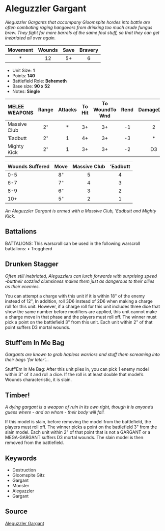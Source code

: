 # Aleguzzler Gargant

_Aleguzzler Gargants that accompany Gloomspite hordes into battle are often combating raging hangovers from drinking too much crude fungus brew. They fight for more barrels of the same foul stuff, so that they can get inebriated all over again._


| Movement | Wounds | Save | Bravery |
|:--------:|:------:|:----:|:-------:|
| * | 12 | 5+ | 6 |

* Unit Size: **1**
* Points: **140**
* Battlefield Role: **Behemoth**
* Base size: **90 x 52**
* Notes: **Single**

| MELEE WEAPONS | Range | Attacks | To Hit | To WoundTo Wnd | Rend | DamageDmg |
|:---|:--:|:--:|:--:|:--:|:--:|:--:|
| Massive Club | 2" | * | 3+ | 3+ | -1 | 2 |
| ’Eadbutt | 2" | 1 | 4+ | 3+ | -3 | * |
| Mighty Kick | 2" | 1 | 3+ | 3+ | -2 | D3 |


| Wounds Suffered | Move | Massive Club | ’Eadbutt |
|:---|:--:|:--:|:--:|
| 0-5 | 8" | 5 | 4 |
| 6-7 | 7" | 4 | 3 |
| 8-9 | 6" | 3 | 2 |
| 10+ | 5" | 2 | 1 |


_An Aleguzzler Gargant is armed with a Massive Club, ’Eadbutt and Mighty Kick._

## Battalions

BATTALIONS: This warscroll can be used in the following warscroll battalions: • Troggherd

## Drunken Stagger

_Often still inebriated, Aleguzzlers can lurch forwards with surprising speed -buttheir sozzled clumsiness makes them just as dangerous to their allies as their enemies._

You can attempt a charge with this unit if it is within 18" of the enemy instead of 12", In addition, roll 3D6 instead of 2D6 when making a charge roll for this unit. However, if a charge roll for this unit includes three dice that show the same number before modifiers are applied, this unit cannot make a charge move in that phase and the players must roll off. The winner must pick a point on the battlefield 3" from this unit. Each unit within 2" of that point suffers D3 mortal wounds.

## Stuff’em In Me Bag

_Gargants are known to grab hapless warriors and stuff them screaming into their bags ‘for later’..._

Stuff’Em In Me Bag: After this unit piles in, you can pick 1 enemy model within 3" of it and roll a dice. If the roll is at least double that model’s Wounds characteristic, it is slain.

## Timber!

_A dying gargant is a weapon of ruin in its own right, though it is anyone’s guess where - and on whom - their body will fall._

If this model is slain, before removing the model from the battlefield, the players must roll off. The winner picks a point on the battlefield 3" from the slain model. Each unit within 2" of that point that is not a GARGANT or a MEGA-GARGANT suffers D3 mortal wounds. The slain model is then removed from the battlefield.

## Keywords

* Destruction
* Gloomspite Gitz
* Gargant
* Monster
* Aleguzzler
* Gargant


## Source

[Aleguzzler Gargant](https://wahapedia.ru/aos3/factions/gloomspite-gitz/Aleguzzler-Gargant)
